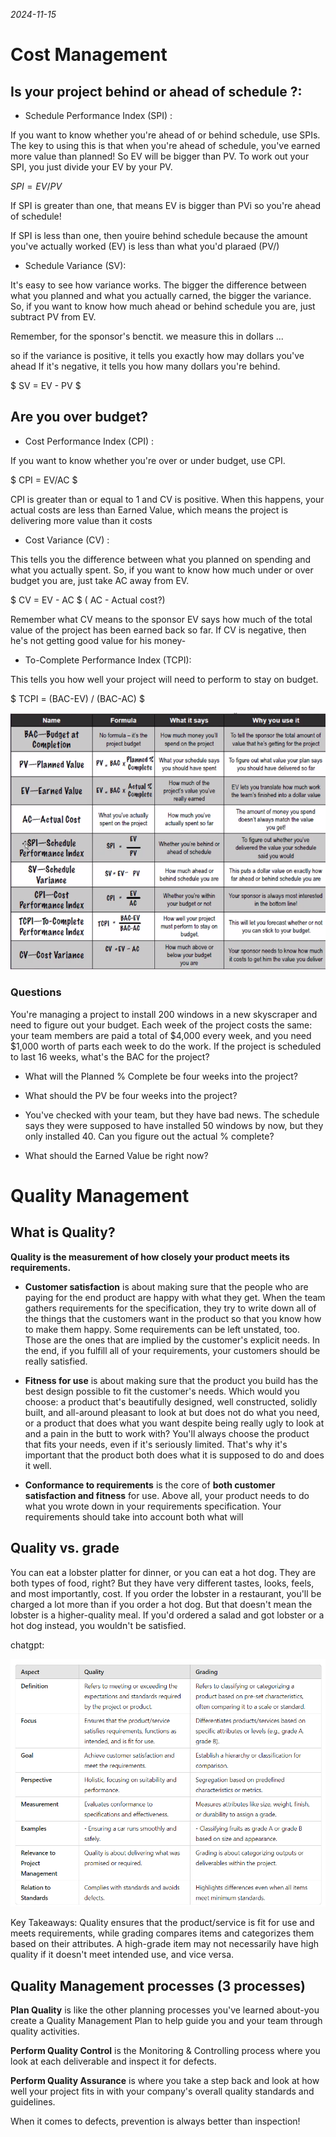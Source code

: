 *2024-11-15*

# Cost Management

## Is your project behind or ahead of schedule ?:

- Schedule Performance Index (SPI) : 

If you want to know whether you're ahead of or behind
schedule, use SPIs. The key to using this is that when you're ahead of schedule,
you've earned more value than planned! So EV will be bigger than PV. To work
out your SPI, you just divide your EV by your PV.

$SPI = EV/PV$

If SPI is greater than
one, that means EV is
bigger than PVi so you're
ahead of schedule!

If SPI is less than one, then youire
behind schedule because the amount
you've actually worked (EV) is less
than what you'd plaraed (PV/)


- Schedule Variance (SV): 

It's easy to see how variance works. The bigger the difference
between what you planned and what you actually carned, the bigger the variance.
So, if you want to know how much ahead or behind schedule you are, just subtract
PV from EV.

Remember, for the sponsor's benctit.
we measure this in dollars ...

so if the variance is positive, it tells
you exactly how may dollars you've
ahead If it's negative, it tells you how
many dollars you're behind.

$ SV = EV - PV $

## Are you over budget?

- Cost Performance Index (CPI) : 

If you want to know whether you're over or under
budget, use CPI.

$ CPI = EV/AC $

CPI is greater than or equal to 1 and CV is positive. When this happens, your actual
costs are less than Earned Value, which means the project is delivering more
value than it costs

- Cost Variance (CV) : 

This tells you the difference between what you planned on
spending and what you actually spent. So, if you want to know how much under or
over budget you are, just take AC away from EV.

$ CV = EV - AC $ ( AC - Actual cost?)

Remember what CV means to the sponsor
EV says how much of the total value of
the project has been earned back so far.
If CV is negative, then he's not getting
good value for his money-

- To-Complete Performance Index (TCPI):

This tells you how well your project will need
to perform to stay on budget.

$ TCPI = (BAC-EV) / (BAC-AC) $

![](./images/L6_cost_formula_summary.png)

### Questions

You're managing a project to install 200 windows in a new skyscraper and need to figure out your
budget. Each week of the project costs the same: your team members are paid a total of $4,000 every
week, and you need $1,000 worth of parts each week to do the work. If the project is scheduled to last
16 weeks, what's the BAC for the project?

- What will the Planned % Complete be four weeks into the project?

- What should the PV be four weeks into the project?

- You've checked with your team, but they have bad news. The schedule says they were supposed to
have installed 50 windows by now, but they only installed 40. Can you figure out the actual %
complete?

- What should the Earned Value be right now?

# Quality Management

## What is Quality?

**Quality is the measurement of how closely your product meets its requirements.**

- **Customer satisfaction** is about making sure that the people who are paying for the
end product are happy with what they get. When the team gathers requirements for the
specification, they try to write down all of the things that the customers want in the
product so that you know how to make them happy. Some requirements can be left
unstated, too. Those are the ones that are implied by the customer's explicit needs. In
the end, if you fulfill all of your requirements, your customers should be really satisfied.

- **Fitness for use** is about making sure that the product you build has the best design
possible to fit the customer's needs. Which would you choose: a product that's
beautifully designed, well constructed, solidly built, and all-around pleasant to look at
but does not do what you need, or a product that does what you want despite being
really ugly to look at and a pain in the butt to work with? You'll always choose the
product that fits your needs, even if it's seriously limited. That's why it's important that
the product both does what it is supposed to do and does it well.

- **Conformance to requirements** is the core of **both customer satisfaction and fitness**
for use. Above all, your product needs to do what you wrote down in your
requirements specification. Your requirements should take into account both what will

## Quality vs. grade

You can eat a lobster platter for dinner, or you can eat a hot dog. They are both types of
food, right? But they have very different tastes, looks, feels, and most importantly, cost. If you
order the lobster in a restaurant, you'll be charged a lot more than if you order a hot dog. But
that doesn't mean the lobster is a higher-quality meal. If you'd ordered a salad and got lobster
or a hot dog instead, you wouldn't be satisfied.

chatgpt:

![](./images/L6_grading.png)

Key Takeaways:
Quality ensures that the product/service is fit for use and meets requirements, while grading compares items and categorizes them based on their attributes.
A high-grade item may not necessarily have high quality if it doesn't meet intended use, and vice versa.

## Quality Management processes (3 processes)

**Plan Quality** is like the other planning processes you've learned about-you create a
Quality Management Plan to help guide you and your team through quality
activities.

**Perform Quality Control** is the Monitoring & Controlling process where you look at
each deliverable and inspect it for defects.

**Perform Quality Assurance** is where you take a step back and look at how well
your project fits in with your company's overall quality standards and guidelines.

When it comes to defects, prevention is always better than inspection!